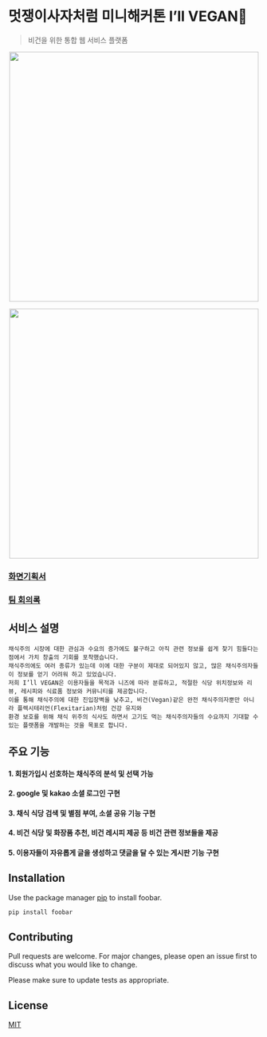 # 멋쟁이사자처럼 미니해커톤 I’ll VEGAN🥗

> 비건을 위한 통합 웹 서비스 플랫폼

<p align="center"><img src="https://user-images.githubusercontent.com/60457112/99774755-92319380-2b51-11eb-8aee-8a0d3e51a56d.png" width="500px"/></p>
<p align="center"><img src="https://user-images.githubusercontent.com/60457112/99774767-952c8400-2b51-11eb-8e26-00e40f89f6e7.png" width="500px"/></p>

### [화면기획서](https://docs.google.com/document/d/1mkqI7aCQx13PNN2kWhbGz3nv6JC-981JZwqimzR3byE/edit)
### [팀 회의록](https://docs.google.com/document/d/1GNcKvoggR6rB3anN0DjmuASfJxnLRIMeCaIC2mQmEzk/edit)

## 서비스 설명
```
채식주의 시장에 대한 관심과 수요의 증가에도 불구하고 아직 관련 정보를 쉽게 찾기 힘들다는 점에서 가치 창출의 기회를 포착했습니다. 
채식주의에도 여러 종류가 있는데 이에 대한 구분이 제대로 되어있지 않고, 많은 채식주의자들이 정보를 얻기 어려워 하고 있었습니다.
저희 I’ll VEGAN은 이용자들을 목적과 니즈에 따라 분류하고, 적절한 식당 위치정보와 리뷰, 레시피와 식료품 정보와 커뮤니티를 제공합니다. 
이를 통해 채식주의에 대한 진입장벽을 낮추고, 비건(Vegan)같은 완전 채식주의자뿐만 아니라 플렉시테리언(Flexitarian)처럼 건강 유지와 
환경 보호를 위해 채식 위주의 식사도 하면서 고기도 먹는 채식주의자들의 수요까지 기대할 수 있는 플랫폼을 개발하는 것을 목표로 합니다. 
```

## 주요 기능
#### 1. 회원가입시 선호하는 채식주의 분석 및 선택 가능
#### 2. google 및 kakao 소셜 로그인 구현
#### 3. 채식 식당 검색 및 별점 부여, 소셜 공유 기능 구현
#### 4. 비건 식당 및 화장품 추천, 비건 레시피 제공 등 비건 관련 정보들을 제공
#### 5. 이용자들이 자유롭게 글을 생성하고 댓글을 달 수 있는 게시판 기능 구현

## Installation

Use the package manager [pip](https://pip.pypa.io/en/stable/) to install foobar.

```bash
pip install foobar
```

## Contributing
Pull requests are welcome. For major changes, please open an issue first to discuss what you would like to change.

Please make sure to update tests as appropriate.

## License
[MIT](https://choosealicense.com/licenses/mit/)
